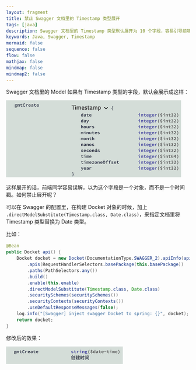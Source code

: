 ```yaml
---
layout: fragment
title: 禁止 Swagger 文档里的 Timestamp 类型展开
tags: [java]
description: Swagger 文档里的 Timestamp 类型默认展开为 10 个字段，容易引导前端误解，如何禁止展开？
keywords: Java, Swagger, Timestamp
mermaid: false
sequence: false
flow: false
mathjax: false
mindmap: false
mindmap2: false
---
```


Swagger 文档里的 Model 如果有 Timestamp 类型的字段，默认会展示成这样：

![](/images/fragments/swagger-timestamp-default.png)

这样展开的话，前端同学容易误解，以为这个字段是一个对象，而不是一个时间戳。如何禁止展开呢？

可以在 Swagger 的配置里，在构建 Docket 对象的时候，加上 `.directModelSubstitute(Timestamp.class, Date.class)`，来指定文档里将 Timestamp 类型替换为 Date 类型。

比如：

```java
@Bean
public Docket api() {
    Docket docket = new Docket(DocumentationType.SWAGGER_2).apiInfo(apiInfo()).select()
        .apis(RequestHandlerSelectors.basePackage(this.basePackage))
        .paths(PathSelectors.any())
        .build()
        .enable(this.enable)
        .directModelSubstitute(Timestamp.class, Date.class)
        .securitySchemes(securitySchemes())
        .securityContexts(securityContexts())
        .useDefaultResponseMessages(false);
    log.info("[Swagger] inject swagger Docket to spring: {}", docket);
    return docket;
}
```

修改后的效果：

![](/images/fragments/swagger-timestamp-substituted.png)
